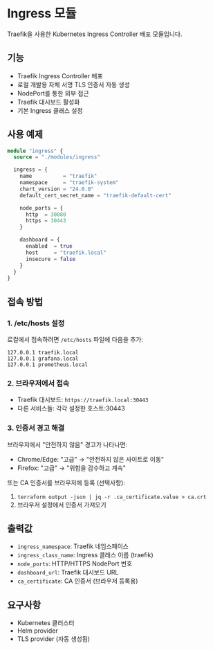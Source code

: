 # Ingress 모듈

Traefik을 사용한 Kubernetes Ingress Controller 배포 모듈입니다.

## 기능

- Traefik Ingress Controller 배포
- 로컬 개발용 자체 서명 TLS 인증서 자동 생성
- NodePort를 통한 외부 접근
- Traefik 대시보드 활성화
- 기본 Ingress 클래스 설정

## 사용 예제

```terraform
module "ingress" {
  source = "./modules/ingress"

  ingress = {
    name          = "traefik"
    namespace     = "traefik-system"
    chart_version = "24.0.0"
    default_cert_secret_name = "traefik-default-cert"

    node_ports = {
      http  = 30080
      https = 30443
    }

    dashboard = {
      enabled  = true
      host     = "traefik.local"
      insecure = false
    }
  }
}
```

## 접속 방법

### 1. /etc/hosts 설정

로컬에서 접속하려면 `/etc/hosts` 파일에 다음을 추가:

```plaintext
127.0.0.1 traefik.local
127.0.0.1 grafana.local
127.0.0.1 prometheus.local
```

### 2. 브라우저에서 접속

- Traefik 대시보드: `https://traefik.local:30443`
- 다른 서비스들: 각각 설정한 호스트:30443

### 3. 인증서 경고 해결

브라우저에서 "안전하지 않음" 경고가 나타나면:

- Chrome/Edge: "고급" → "안전하지 않은 사이트로 이동"
- Firefox: "고급" → "위험을 감수하고 계속"

또는 CA 인증서를 브라우저에 등록 (선택사항):

1. `terraform output -json | jq -r .ca_certificate.value > ca.crt`
2. 브라우저 설정에서 인증서 가져오기

## 출력값

- `ingress_namespace`: Traefik 네임스페이스
- `ingress_class_name`: Ingress 클래스 이름 (traefik)
- `node_ports`: HTTP/HTTPS NodePort 번호
- `dashboard_url`: Traefik 대시보드 URL
- `ca_certificate`: CA 인증서 (브라우저 등록용)

## 요구사항

- Kubernetes 클러스터
- Helm provider
- TLS provider (자동 생성됨)
